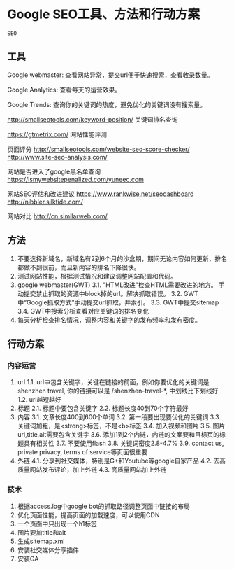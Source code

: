 # Google SEO工具、方法和行动方案
`SEO`

## 工具

Google webmaster: 查看网站异常，提交url便于快速搜索，查看收录数量。

Google Analytics: 查看每天的运营效果。

Google Trends: 查询你的关键词的热度，避免优化的关键词没有搜索量。

http://smallseotools.com/keyword-position/ 关键词排名查询

https://gtmetrix.com/ 网站性能评测

页面评分
http://smallseotools.com/website-seo-score-checker/
http://www.site-seo-analysis.com/

网站是否进入了google黑名单查询
https://ismywebsitepenalized.com/yuneec.com

网站SEO评估和改进建议
https://www.rankwise.net/seodashboard
http://nibbler.silktide.com/

网站对比
http://cn.similarweb.com/

## 方法

1. 不要选择新域名，新域名有2到6个月的沙盒期，期间无论内容如何更新，排名都做不到很前，而且新内容的排名下降很快。
2. 测试网站性能，根据测试情况和建议调整网站配置和代码。
3. google webmaster(GWT)
    3.1. "HTML改进"检查HTML需要改进的地方。 手动提交禁止抓取的资源中block掉的url。解决抓取错误。
    3.2. GWT中“Google抓取方式”手动提交url抓取，并索引。
    3.3. GWT中提交sitemap
    3.4. GWT中搜索分析查看对应关键词的排名变化
4. 每天分析检查排名情况，调整内容和关键字的发布频率和发布密度。


## 行动方案

### 内容运营

1. url
    1.1. url中包含关键字，关键在链接的前面，例如你要优化的关键词是shenzhen travel, 你的链接可以是 /shenzhen-travel-*, 中划线比下划线好
    1.2. url越短越好
2. 标题
    2.1. 标题中要包含关键字
    2.2. 标题长度40到70个字符最好
3. 内容
    3.1. 文章长度400到600个单词
    3.2. 第一段要出现要优化的关键词
    3.3. 关键词加粗，是&lt;strong&gt;标签，不是&lt;b&gt;标签
    3.4. 加入视频和图片
    3.5. 图片url,title,alt需要包含关键字
    3.6. 添加1到2个内链，内链的文案要和目标页的标题具有相关性
    3.7. 不要使用flash
    3.8. 关键词密度2.8-4.7%
    3.9. contact us, private privacy, terms of service等页面很重要
4. 外链
    4.1. 分享到社交媒体，特别是G+和Youtube等google自家产品
    4.2. 去高质量网站发布评论，加上外链
    4.3. 高质量网站加上外链


### 技术

1. 根据access.log中google bot的抓取路径调整页面中链接的布局
2. 优化页面性能，提高页面的加载速度，可以使用CDN
3. 一个页面中只出现一个h1标签
4. 图片要加title和alt
5. 生成sitemap.xml
6. 安装社交媒体分享插件
7. 安装GA







